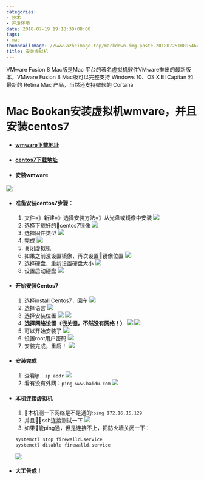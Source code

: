```yaml
---
categories:
- 技术
- 开发环境
date: 2018-07-19 19:18:38+08:00
tags:
- mac
thumbnailImage: //www.azheimage.top/markdown-img-paste-20180725100954649.png
title: 安装虚拟机
---
```

VMware Fusion 8 Mac版是Mac 平台的著名虚拟机软件VMware推出的最新版本，VMware Fusion 8 Mac版可以完整支持 Windows 10、OS X El Capitan 和最新的 Retina Mac 产品，当然还支持微软的 Cortana
<!--more-->
<!--toc-->
# Mac Bookan安装虚拟机wmvare，并且安装centos7

* #### [wmware下载地址](http://xclient.info/s/vmware-fusion.html?t=06c455ee19957d828b7921f102326e7939981238)
* #### [centos7下载地址](http://isoredirect.centos.org/centos/7/isos/x86_64/CentOS-7-x86_64-Minimal-1804.iso)
* #### 安装wmware
![](https://www.azheimage.top/markdown-img-paste-20180719160115244.png)
* #### 准备安装centos7步骤：
  1. 文件=》新建=》选择安装方法=》从光盘或镜像中安装
  ![](https://www.azheimage.top/markdown-img-paste-20180719160736400.png)
  2. 选择下载好的centos7镜像
  ![](https://www.azheimage.top/markdown-img-paste-20180719160912478.png)
  3. 选择固件类型
  ![](https://www.azheimage.top/markdown-img-paste-20180719160952519.png)
  4. 完成
  ![](https://www.azheimage.top/markdown-img-paste-20180719161021302.png)
  5. 关闭虚拟机
  6. 如果之前没设置镜像，再次设置镜像位置
  ![](https://www.azheimage.top/markdown-img-paste-20180719161228181.png)
  7. 选择硬盘，重新设置硬盘大小
  ![](https://www.azheimage.top/markdown-img-paste-2018071916130417.png)
  8. 设置启动硬盘
  ![](https://www.azheimage.top/markdown-img-paste-20180719161338474.png)
* #### 开始安装Centos7
  1. 选择install Centos7，回车
  ![](https://www.azheimage.top/markdown-img-paste-20180719161507339.png)
  2. 选择语言
  ![](https://www.azheimage.top/markdown-img-paste-20180719161635614.png)
  3. 选择安装位置
  ![](https://www.azheimage.top/markdown-img-paste-20180719161719100.png)
  ![](https://www.azheimage.top/markdown-img-paste-20180719161757588.png)
  4. **选择网络设置（很关键，不然没有网络！）**
  ![](https://www.azheimage.top/markdown-img-paste-20180719161902211.png)
  ![](https://www.azheimage.top/markdown-img-paste-20180719161927985.png)
  5. 可以开始安装了
  ![](https://www.azheimage.top/markdown-img-paste-20180719162004193.png)
  6. 设置root用户密码
  ![](https://www.azheimage.top/markdown-img-paste-20180719162112127.png)
  7. 安装完成，重启！
  ![](https://www.azheimage.top/markdown-img-paste-20180719163057624.png)
* #### 安装完成
  1. 查看ip：`ip addr`
  ![](https://www.azheimage.top/markdown-img-paste-20180719162318919.png)
  2. 看有没有外网：`ping www.baidu.com`
  ![](https://www.azheimage.top/markdown-img-paste-20180719162511966.png)
* #### 本机连接虚拟机
  1. 本机测一下网络是不是通的:`ping 172.16.15.129`
  2. 并且ssh连接测试一下
  ![](https://www.azheimage.top/markdown-img-paste-20180719164037431.png)
  3. 如果能ping通，但是连接不上，把防火墙关闭一下：
  ```bash
  systemctl stop firewalld.service
  systemctl disable firewalld.service
  ```
  ![](https://www.azheimage.top/markdown-img-paste-20180719164244529.png)
* #### 大工告成！
